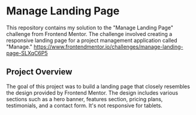 # Manage Landing Page

This repository contains my solution to the "Manage Landing Page" challenge from Frontend Mentor. The challenge involved creating a responsive landing page for a project management application called "Manage."
https://www.frontendmentor.io/challenges/manage-landing-page-SLXqC6P5

## Project Overview

The goal of this project was to build a landing page that closely resembles the design provided by Frontend Mentor. The design includes various sections such as a hero banner, features section, pricing plans, testimonials, and a contact form. It's not responsive for tablets.



